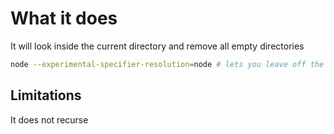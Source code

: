 # What it does

It will look inside the current directory and remove all empty directories

```bash
node --experimental-specifier-resolution=node # lets you leave off the file extensions
```

## Limitations 

It does not recurse